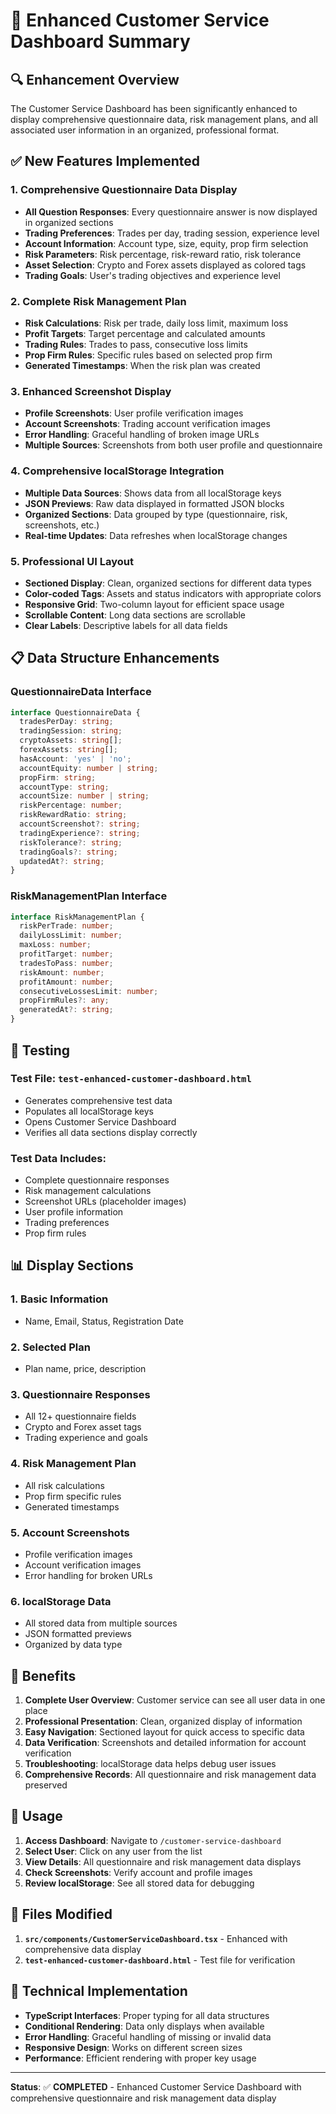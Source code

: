# 🚀 Enhanced Customer Service Dashboard Summary

## 🔍 **Enhancement Overview**

The Customer Service Dashboard has been significantly enhanced to display comprehensive questionnaire data, risk management plans, and all associated user information in an organized, professional format.

## ✅ **New Features Implemented**

### 1. **Comprehensive Questionnaire Data Display**
- **All Question Responses**: Every questionnaire answer is now displayed in organized sections
- **Trading Preferences**: Trades per day, trading session, experience level
- **Account Information**: Account type, size, equity, prop firm selection
- **Risk Parameters**: Risk percentage, risk-reward ratio, risk tolerance
- **Asset Selection**: Crypto and Forex assets displayed as colored tags
- **Trading Goals**: User's trading objectives and experience level

### 2. **Complete Risk Management Plan**
- **Risk Calculations**: Risk per trade, daily loss limit, maximum loss
- **Profit Targets**: Target percentage and calculated amounts
- **Trading Rules**: Trades to pass, consecutive loss limits
- **Prop Firm Rules**: Specific rules based on selected prop firm
- **Generated Timestamps**: When the risk plan was created

### 3. **Enhanced Screenshot Display**
- **Profile Screenshots**: User profile verification images
- **Account Screenshots**: Trading account verification images
- **Error Handling**: Graceful handling of broken image URLs
- **Multiple Sources**: Screenshots from both user profile and questionnaire

### 4. **Comprehensive localStorage Integration**
- **Multiple Data Sources**: Shows data from all localStorage keys
- **JSON Previews**: Raw data displayed in formatted JSON blocks
- **Organized Sections**: Data grouped by type (questionnaire, risk, screenshots, etc.)
- **Real-time Updates**: Data refreshes when localStorage changes

### 5. **Professional UI Layout**
- **Sectioned Display**: Clean, organized sections for different data types
- **Color-coded Tags**: Assets and status indicators with appropriate colors
- **Responsive Grid**: Two-column layout for efficient space usage
- **Scrollable Content**: Long data sections are scrollable
- **Clear Labels**: Descriptive labels for all data fields

## 📋 **Data Structure Enhancements**

### **QuestionnaireData Interface**
```typescript
interface QuestionnaireData {
  tradesPerDay: string;
  tradingSession: string;
  cryptoAssets: string[];
  forexAssets: string[];
  hasAccount: 'yes' | 'no';
  accountEquity: number | string;
  propFirm: string;
  accountType: string;
  accountSize: number | string;
  riskPercentage: number;
  riskRewardRatio: string;
  accountScreenshot?: string;
  tradingExperience?: string;
  riskTolerance?: string;
  tradingGoals?: string;
  updatedAt?: string;
}
```

### **RiskManagementPlan Interface**
```typescript
interface RiskManagementPlan {
  riskPerTrade: number;
  dailyLossLimit: number;
  maxLoss: number;
  profitTarget: number;
  tradesToPass: number;
  riskAmount: number;
  profitAmount: number;
  consecutiveLossesLimit: number;
  propFirmRules?: any;
  generatedAt?: string;
}
```

## 🧪 **Testing**

### **Test File**: `test-enhanced-customer-dashboard.html`
- Generates comprehensive test data
- Populates all localStorage keys
- Opens Customer Service Dashboard
- Verifies all data sections display correctly

### **Test Data Includes**:
- Complete questionnaire responses
- Risk management calculations
- Screenshot URLs (placeholder images)
- User profile information
- Trading preferences
- Prop firm rules

## 📊 **Display Sections**

### **1. Basic Information**
- Name, Email, Status, Registration Date

### **2. Selected Plan**
- Plan name, price, description

### **3. Questionnaire Responses**
- All 12+ questionnaire fields
- Crypto and Forex asset tags
- Trading experience and goals

### **4. Risk Management Plan**
- All risk calculations
- Prop firm specific rules
- Generated timestamps

### **5. Account Screenshots**
- Profile verification images
- Account verification images
- Error handling for broken URLs

### **6. localStorage Data**
- All stored data from multiple sources
- JSON formatted previews
- Organized by data type

## 🎯 **Benefits**

1. **Complete User Overview**: Customer service can see all user data in one place
2. **Professional Presentation**: Clean, organized display of information
3. **Easy Navigation**: Sectioned layout for quick access to specific data
4. **Data Verification**: Screenshots and detailed information for account verification
5. **Troubleshooting**: localStorage data helps debug user issues
6. **Comprehensive Records**: All questionnaire and risk management data preserved

## 🚀 **Usage**

1. **Access Dashboard**: Navigate to `/customer-service-dashboard`
2. **Select User**: Click on any user from the list
3. **View Details**: All questionnaire and risk management data displays
4. **Check Screenshots**: Verify account and profile images
5. **Review localStorage**: See all stored data for debugging

## 📁 **Files Modified**

1. **`src/components/CustomerServiceDashboard.tsx`** - Enhanced with comprehensive data display
2. **`test-enhanced-customer-dashboard.html`** - Test file for verification

## 🔧 **Technical Implementation**

- **TypeScript Interfaces**: Proper typing for all data structures
- **Conditional Rendering**: Data only displays when available
- **Error Handling**: Graceful handling of missing or invalid data
- **Responsive Design**: Works on different screen sizes
- **Performance**: Efficient rendering with proper key usage

---

**Status**: ✅ **COMPLETED** - Enhanced Customer Service Dashboard with comprehensive questionnaire and risk management data display
